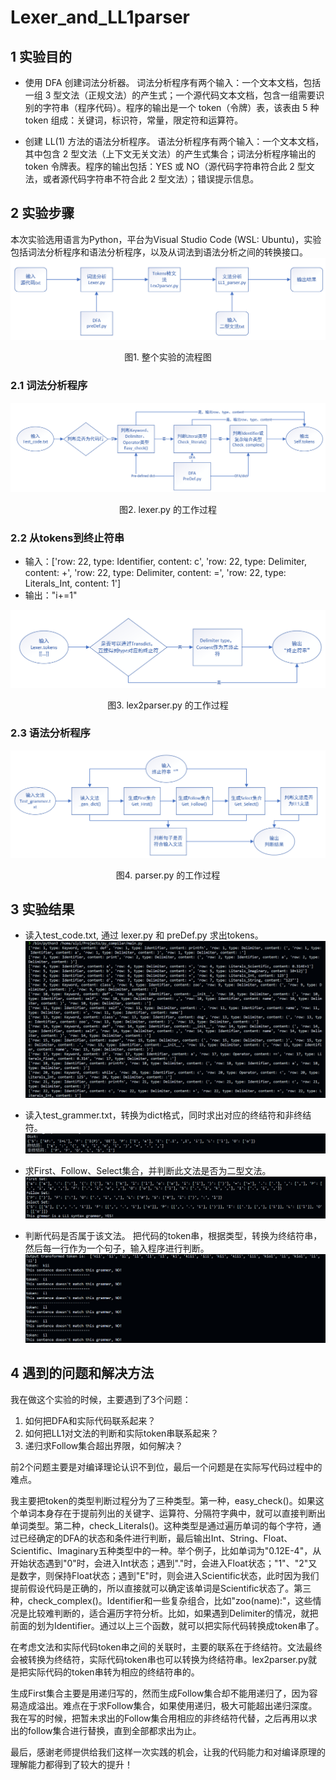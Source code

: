 # Lexer_and_LL1parser

## 1 实验目的
- 使用 DFA 创建词法分析器。
词法分析程序有两个输入：一个文本文档，包括一组 3 型文法（正规文法）的产生式；一个源代码文本文档，包含一组需要识别的字符串（程序代码）。程序的输出是一个 token（令牌）表，该表由 5 种 token 组成：关键词，标识符，常量，限定符和运算符。

- 创建 LL(1) 方法的语法分析程序。
语法分析程序有两个输入：一个文本文档，其中包含 2 型文法（上下文无关文法）的产生式集合；词法分析程序输出的 token 令牌表。程序的输出包括：YES 或 NO（源代码字符串符合此 2 型文法，或者源代码字符串不符合此 2 型文法）；错误提示信息。

## 2 实验步骤
本次实验选用语言为Python，平台为Visual Studio Code (WSL: Ubuntu)，实验包括词法分析程序和语法分析程序，以及从词法到语法分析之间的转换接口。
![general flow](./png/general.png "general flow path")
<p align = "center">图1. 整个实验的流程图</p>

### 2.1 词法分析程序
![lexer flow](./png/lexerflow.png "lexer flow path")
<p align = "center">图2. lexer.py 的工作过程</p>

### 2.2 从tokens到终止符串
- 输入：['row: 22, type: Identifier, content: c', 'row: 22, type: Delimiter, content: +', 'row: 22, type: Delimiter, content: =', 'row: 22, type: Literals_Int, content: 1']
- 输出："i+=1"

![lex2parer flow](./png/lex2parser.png "lex2parser flow path")
<p align = "center">图3. lex2parser.py 的工作过程</p>

### 2.3 语法分析程序
![parer flow](./png/parser.png "parser flow path")
<p align = "center">图4. parser.py 的工作过程</p>

## 3 实验结果
- 读入test_code.txt, 通过 lexer.py 和 preDef.py 求出tokens。
![res_tokens](./png/res_tokens.png "res_tokens")

- 读入test_grammer.txt，转换为dict格式，同时求出对应的终结符和非终结符。
![res_dict](./png/res_dict.png "res_dict")

- 求First、Follow、Select集合，并判断此文法是否为二型文法。
![res_set](./png/res_set.png "res_set")

- 判断代码是否属于该文法。
把代码的token串，根据类型，转换为终结符串，然后每一行作为一个句子，输入程序进行判断。
![res_analyze](./png/res_analyze.png "res_analyze")

## 4 遇到的问题和解决方法
我在做这个实验的时候，主要遇到了3个问题：
1. 如何把DFA和实际代码联系起来？
2. 如何把LL1对文法的判断和实际token串联系起来？
3. 递归求Follow集合超出界限，如何解决？

前2个问题主要是对编译理论认识不到位，最后一个问题是在实际写代码过程中的难点。

我主要把token的类型判断过程分为了三种类型。第一种，easy_check()。如果这个单词本身存在于提前列出的关键字、运算符、分隔符字典中，就可以直接判断出单词类型。第二种，check_Literals()。这种类型是通过遍历单词的每个字符，通过已经确定的DFA的状态和条件进行判断，最后输出Int、String、Float、Scientific、Imaginary五种类型中的一种。举个例子，比如单词为"0.12E-4"，从开始状态遇到"0"时，会进入Int状态；遇到"."时，会进入Float状态；"1"、"2"又是数字，则保持Float状态；遇到"E"时，则会进入Scientific状态，此时因为我们提前假设代码是正确的，所以直接就可以确定该单词是Scientific状态了。第三种，check_complex()。Identifier和一些复杂组合，比如"zoo(name):"，这些情况是比较难判断的，适合遍历字符分析。比如，如果遇到Delimiter的情况，就把前面的划为Identifier。通过以上三个函数，就可以把实际代码转换成token串了。

在考虑文法和实际代码token串之间的关联时，主要的联系在于终结符。文法最终会被转换为终结符，实际代码token串也可以转换为终结符串。lex2parser.py就是把实际代码的token串转为相应的终结符串的。

生成First集合主要是用递归写的，然而生成Follow集合却不能用递归了，因为容易造成溢出。难点在于求Follow集合，如果使用递归，极大可能超出递归深度。我在写的时候，把暂未求出的Follow集合用相应的非终结符代替，之后再用以求出的follow集合进行替换，直到全部都求出为止。

最后，感谢老师提供给我们这样一次实践的机会，让我的代码能力和对编译原理的理解能力都得到了较大的提升！
